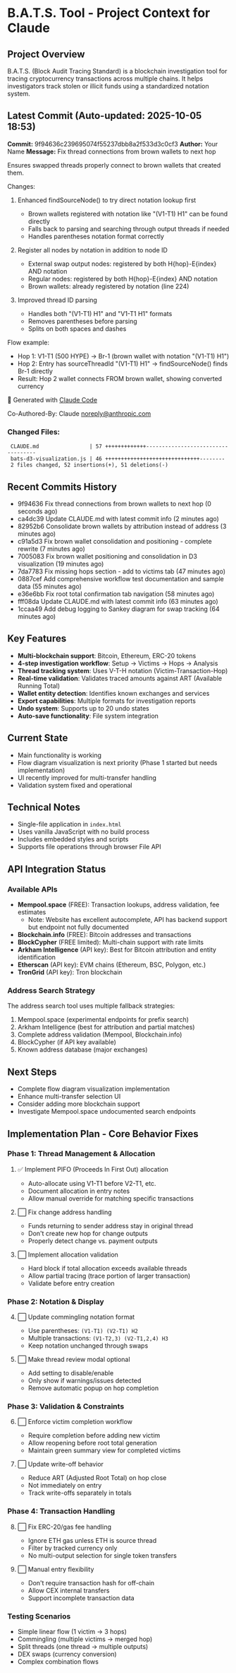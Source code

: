 # B.A.T.S. Tool - Project Context for Claude

## Project Overview
B.A.T.S. (Block Audit Tracing Standard) is a blockchain investigation tool for tracing cryptocurrency transactions across multiple chains. It helps investigators track stolen or illicit funds using a standardized notation system.

## Latest Commit (Auto-updated: 2025-10-05 18:53)

**Commit:** 9f94636c239695074f55237dbb8a2f533d3c0cf3
**Author:** Your Name
**Message:** Fix thread connections from brown wallets to next hop

Ensures swapped threads properly connect to brown wallets that created them.

Changes:
1. Enhanced findSourceNode() to try direct notation lookup first
   - Brown wallets registered with notation like "(V1-T1) H1" can be found directly
   - Falls back to parsing and searching through output threads if needed
   - Handles parentheses notation format correctly

2. Register all nodes by notation in addition to node ID
   - External swap output nodes: registered by both H{hop}-E{index} AND notation
   - Regular nodes: registered by both H{hop}-E{index} AND notation
   - Brown wallets: already registered by notation (line 224)

3. Improved thread ID parsing
   - Handles both "(V1-T1) H1" and "V1-T1 H1" formats
   - Removes parentheses before parsing
   - Splits on both spaces and dashes

Flow example:
- Hop 1: V1-T1 (500 HYPE) → Br-1 (brown wallet with notation "(V1-T1) H1")
- Hop 2: Entry has sourceThreadId "(V1-T1) H1" → findSourceNode() finds Br-1 directly
- Result: Hop 2 wallet connects FROM brown wallet, showing converted currency

🤖 Generated with [Claude Code](https://claude.com/claude-code)

Co-Authored-By: Claude <noreply@anthropic.com>

### Changed Files:
```
 CLAUDE.md                | 57 +++++++++++++-----------------------------------
 bats-d3-visualization.js | 46 ++++++++++++++++++++++++++++++--------
 2 files changed, 52 insertions(+), 51 deletions(-)
```

## Recent Commits History

- 9f94636 Fix thread connections from brown wallets to next hop (0 seconds ago)
- ca4dc39 Update CLAUDE.md with latest commit info (2 minutes ago)
- 82952b6 Consolidate brown wallets by attribution instead of address (3 minutes ago)
- c91a5d3 Fix brown wallet consolidation and positioning - complete rewrite (7 minutes ago)
- 7005083 Fix brown wallet positioning and consolidation in D3 visualization (19 minutes ago)
- 7da7783 Fix missing hops section - add to victims tab (47 minutes ago)
- 0887cef Add comprehensive workflow test documentation and sample data (55 minutes ago)
- e36e6bb Fix root total confirmation tab navigation (58 minutes ago)
- fff08da Update CLAUDE.md with latest commit info (63 minutes ago)
- 1ccaa49 Add debug logging to Sankey diagram for swap tracking (64 minutes ago)

## Key Features
- **Multi-blockchain support**: Bitcoin, Ethereum, ERC-20 tokens
- **4-step investigation workflow**: Setup → Victims → Hops → Analysis
- **Thread tracking system**: Uses V-T-H notation (Victim-Transaction-Hop)
- **Real-time validation**: Validates traced amounts against ART (Available Running Total)
- **Wallet entity detection**: Identifies known exchanges and services
- **Export capabilities**: Multiple formats for investigation reports
- **Undo system**: Supports up to 20 undo states
- **Auto-save functionality**: File system integration

## Current State
- Main functionality is working
- Flow diagram visualization is next priority (Phase 1 started but needs implementation)
- UI recently improved for multi-transfer handling
- Validation system fixed and operational

## Technical Notes
- Single-file application in `index.html`
- Uses vanilla JavaScript with no build process
- Includes embedded styles and scripts
- Supports file operations through browser File API

## API Integration Status

### Available APIs
- **Mempool.space** (FREE): Transaction lookups, address validation, fee estimates
  - Note: Website has excellent autocomplete, API has backend support but endpoint not fully documented
- **Blockchain.info** (FREE): Bitcoin addresses and transactions
- **BlockCypher** (FREE limited): Multi-chain support with rate limits
- **Arkham Intelligence** (API key): Best for Bitcoin attribution and entity identification
- **Etherscan** (API key): EVM chains (Ethereum, BSC, Polygon, etc.)
- **TronGrid** (API key): Tron blockchain

### Address Search Strategy
The address search tool uses multiple fallback strategies:
1. Mempool.space (experimental endpoints for prefix search)
2. Arkham Intelligence (best for attribution and partial matches)
3. Complete address validation (Mempool, Blockchain.info)
4. BlockCypher (if API key available)
5. Known address database (major exchanges)

## Next Steps
- Complete flow diagram visualization implementation
- Enhance multi-transfer selection UI
- Consider adding more blockchain support
- Investigate Mempool.space undocumented search endpoints

## Implementation Plan - Core Behavior Fixes

### Phase 1: Thread Management & Allocation
1. ✅ Implement PIFO (Proceeds In First Out) allocation
   - Auto-allocate using V1-T1 before V2-T1, etc.
   - Document allocation in entry notes
   - Allow manual override for matching specific transactions

2. ⬜ Fix change address handling
   - Funds returning to sender address stay in original thread
   - Don't create new hop for change outputs
   - Properly detect change vs. payment outputs

3. ⬜ Implement allocation validation
   - Hard block if total allocation exceeds available threads
   - Allow partial tracing (trace portion of larger transaction)
   - Validate before entry creation

### Phase 2: Notation & Display
4. ⬜ Update commingling notation format
   - Use parentheses: `(V1-T1) (V2-T1) H2`
   - Multiple transactions: `(V1-T2,3) (V2-T1,2,4) H3`
   - Keep notation unchanged through swaps

5. ⬜ Make thread review modal optional
   - Add setting to disable/enable
   - Only show if warnings/issues detected
   - Remove automatic popup on hop completion

### Phase 3: Validation & Constraints
6. ⬜ Enforce victim completion workflow
   - Require completion before adding new victim
   - Allow reopening before root total generation
   - Maintain green summary view for completed victims

7. ⬜ Update write-off behavior
   - Reduce ART (Adjusted Root Total) on hop close
   - Not immediately on entry
   - Track write-offs separately in totals

### Phase 4: Transaction Handling
8. ⬜ Fix ERC-20/gas fee handling
   - Ignore ETH gas unless ETH is source thread
   - Filter by tracked currency only
   - No multi-output selection for single token transfers

9. ⬜ Manual entry flexibility
   - Don't require transaction hash for off-chain
   - Allow CEX internal transfers
   - Support incomplete transaction data

### Testing Scenarios
- Simple linear flow (1 victim → 3 hops)
- Commingling (multiple victims → merged hop)
- Split threads (one thread → multiple outputs)
- DEX swaps (currency conversion)
- Complex combination flows
